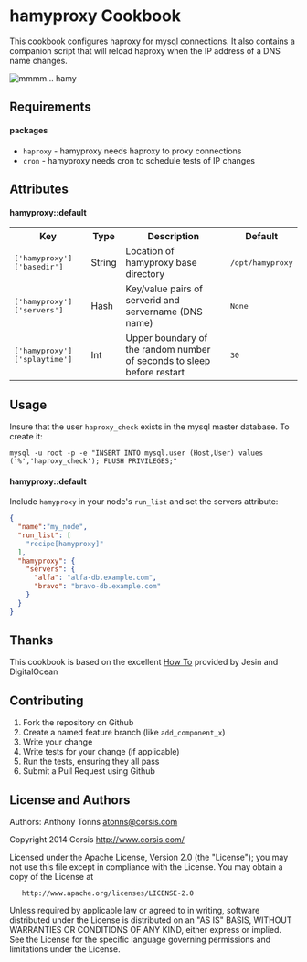 hamyproxy Cookbook
=====================
This cookbook configures haproxy for mysql connections.
It also contains a companion script that will reload haproxy when the IP address of a DNS name changes.

![mmmm... hamy](https://upload.wikimedia.org/wikipedia/commons/thumb/6/6b/Schinken.jpg/300px-Schinken.jpg)

Requirements
------------
#### packages
- `haproxy` - hamyproxy needs haproxy to proxy connections
- `cron` - hamyproxy needs cron to schedule tests of IP changes

Attributes
----------

#### hamyproxy::default
<table>
  <tr>
    <th>Key</th>
    <th>Type</th>
    <th>Description</th>
    <th>Default</th>
  </tr>
  <tr>
    <td><tt>['hamyproxy']['basedir']</tt></td>
    <td>String</td>
    <td>Location of hamyproxy base directory</td>
    <td><tt>/opt/hamyproxy</tt></td>
  </tr>
  <tr>
    <td><tt>['hamyproxy']['servers']</tt></td>
    <td>Hash</td>
    <td>Key/value pairs of serverid and servername (DNS name)</td>
    <td><tt>None</tt></td>
  </tr>
  <tr>
    <td><tt>['hamyproxy']['splaytime']</tt></td>
    <td>Int</td>
    <td>Upper boundary of the random number of seconds to sleep before restart</td>
    <td><tt>30</tt></td>
  </tr>
</table>

Usage
-----
Insure that the user `haproxy_check` exists in the mysql master database. To create it:

```
mysql -u root -p -e "INSERT INTO mysql.user (Host,User) values ('%','haproxy_check'); FLUSH PRIVILEGES;"
```

#### hamyproxy::default

Include `hamyproxy` in your node's `run_list` and set the servers attribute:

```json
{
  "name":"my_node",
  "run_list": [
    "recipe[hamyproxy]"
  ],
  "hamyproxy": {
    "servers": {
      "alfa": "alfa-db.example.com",
      "bravo": "bravo-db.example.com"
    }
  }
}
```

Thanks
------
This cookbook is based on the excellent [How To](https://www.digitalocean.com/community/articles/how-to-use-haproxy-to-set-up-mysql-load-balancing--3) provided by Jesin and DigitalOcean

Contributing
------------
1. Fork the repository on Github
2. Create a named feature branch (like `add_component_x`)
3. Write your change
4. Write tests for your change (if applicable)
5. Run the tests, ensuring they all pass
6. Submit a Pull Request using Github

License and Authors
-------------------
Authors: Anthony Tonns <atonns@corsis.com>

   Copyright 2014 Corsis
   http://www.corsis.com/

   Licensed under the Apache License, Version 2.0 (the "License");
   you may not use this file except in compliance with the License.
   You may obtain a copy of the License at

       http://www.apache.org/licenses/LICENSE-2.0

   Unless required by applicable law or agreed to in writing, software
   distributed under the License is distributed on an "AS IS" BASIS,
   WITHOUT WARRANTIES OR CONDITIONS OF ANY KIND, either express or implied.
   See the License for the specific language governing permissions and
   limitations under the License.

